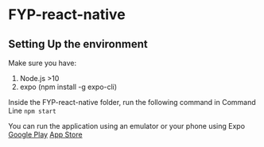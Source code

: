 # FYP-react-native
## Setting Up the environment

Make sure you have:
1. Node.js >10
2. expo (npm install -g expo-cli)

Inside the FYP-react-native folder, run the following command in Command Line
`npm start`

You can run the application using an emulator or your phone using Expo
[Google Play](https://play.google.com/store/apps/details?id=host.exp.exponent&hl=en&gl=US)
[App Store](https://apps.apple.com/us/app/expo-go/id982107779)
